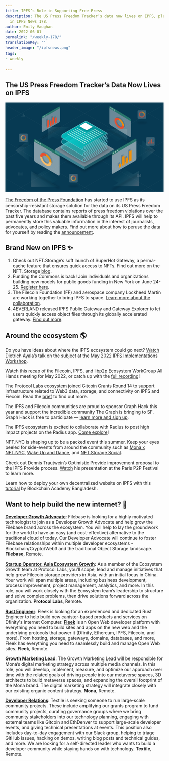 ```yaml
---
title: IPFS’s Role in Supporting Free Press
description: The US Press Freedom Tracker’s data now lives on IPFS, plus more stories
  in IPFS News 178.
author: Emily Vaughan
date: 2022-06-01
permalink: "/weekly-178/"
translationKey: ''
header_image: "/ipfsnews.png"
tags:
- weekly

---
```

## **The US Press Freedom Tracker’s Data Now Lives on IPFS**

![](../assets/171309710-5d63b147-353f-48fb-a272-177ca8f0d799.png)

[The Freedom of the Press Foundation](https://freedom.press/) has started to use IPFS as its censorship-resistant storage solution for the data on its US Press Freedom Tracker. The database contains reports of press freedom violations over the past five years and makes them available through its API. IPFS will help to permanently store this valuable information in the interest of journalists, advocates, and policy makers. Find out more about how to peruse the data for yourself by reading the [announcement](https://freedom.press/news/us-pft-on-ipfs/).

## **Brand New on IPFS ✨**

1. Check out NFT.Storage’s soft launch of SuperHot Gateway, a perma-cache feature that ensures quick access to NFTs. Find out more on the NFT. Storage [blog](https://nft.storage/blog/post/2022-05-24-superhot-gateway-announcement/).
2. Funding the Commons is back! Join individuals and organizations building new models for public goods funding in New York on June 24-25. [Register here](https://www.eventbrite.com/e/funding-the-commons-registration-321958224717).
3. The Filecoin Foundation (FF) and aerospace company Lockheed Martin are working together to bring IPFS to space. [Learn more about the collaboration](https://filecoinfoundation.medium.com/filecoin-foundation-and-lockheed-martin-bring-decentralized-storage-to-space-db9a15e66264).
4. 4EVERLAND released IPFS Public Gateway and Gateway Explorer to let users quickly access object files through its globally accelerated gateway. [Find out more](https://medium.com/4everland/4everland-releases-ipfs-public-gateway-and-gateway-explorer-to-work-for-you-c6d0913211c8).

## **Around the ecosystem 🌎**

Do you have ideas about where the IPFS ecosystem could go next? [Watch](https://www.youtube.com/watch?v=HEFcBvIFw5E) Dietrich Ayala’s talk on the subject at the May 2022 [IPFS Implementations Workshop](https://www.youtube.com/watch?v=o7BPlDcEH2w).

Watch this [recap](https://www.youtube.com/watch?v=8fH2ZDdjLXY&list=PL_0VrY55uV1_Xr561UmATrj0Yxfu2IWwl&index=1&t=1s) of the Filecoin, IPFS, and libp2p Ecosystem WorkGroup All Hands meeting for May 2022, or catch up with the [full recording](https://www.youtube.com/watch?v=XVHTx2O-ibE&t=2s)!

The Protocol Labs ecosystem joined Gitcoin Grants Round 14 to support infrastructure related to Web3 data, storage, and connectivity on IPFS and Fiecoin. Read the [brief](https://docs.google.com/document/d/1anipY2WO1mUUWHzscpVO9zayHvBWpewPf5r4HIXzQwA/edit) to find out more.

The IPFS and Filecoin communities are proud to sponsor Graph Hack this year and support the incredible community The Graph is bringing to SF. Graph Hack is free to participate — [learn more and sign up](https://thegraph.com/graph-hack/2022/).

The IPFS ecosystem is excited to collaborate with Radius to post high impact projects on the Radius app. [Come explore](https://twitter.com/joinradius/status/1529110014409027585)!

NFT.NYC is shaping up to be a packed event this summer. Keep your eyes peeled for side-events from around the community such as [Mona x NFT.NYC](https://www.eventbrite.com/e/mona-x-nftnyc-tickets-344345776487), [Wake Up and Dance](https://www.eventbrite.com/e/wake-up-dance-with-nftstorage-x-daybreaker-tickets-347343101567), and [NFT.Storage Social](https://www.eventbrite.com/e/nftstorage-social-tickets-344885711447).

Check out Dennis Trautwein’s Optimistic Provide improvement proposal to the IPFS Provide process. [Watch](https://www.youtube.com/watch?v=wbY-MueAfXg) his presentation at the Paris P2P Festival to learn more.

Learn how to deploy your own decentralized website on IPFS with this [tutorial](https://www.youtube.com/watch?v=4fgrngfHeRs) by Blockchain Academy Bangladesh.

## **Want to help build the new internet? 💼**

[**Developer Growth Advocate**](https://jobs.filebase.com/20702): Filebase is looking for a highly motivated technologist to join as a Developer Growth Advocate and help grow the Filebase brand across the ecosystem. You will help to lay the groundwork for the world to have an easy (and cost-effective) alternative to the traditional cloud of today. Our Developer Advocate will continue to foster Filebase relationships within multiple developer ecosystems - Blockchain/Crypto/Web3 and the traditional Object Storage landscape. **Filebase**, Remote.

[**Startup Operator, Asia Ecosystem Growth**](https://boards.greenhouse.io/protocollabs/jobs/4382529004)**:** As a member of the Ecosystem Growth team at Protocol Labs, you’ll scope, lead and manage initiatives that help grow Filecoin storage providers in Asia, with an initial focus in China. Your work will span multiple areas, including business development, process improvement, project management, analytics, and more. In this role, you will work closely with the Ecosystem team’s leadership to structure and solve complex problems, then drive solutions forward across the organization. **Protocol Labs**, Remote.

[**Rust Engineer**](https://angel.co/company/fleekhq/jobs/1505997-rust-engineer-remote): Fleek is looking for an experienced and dedicated Rust Engineer to help build new canister-based products and services on Dfinity's Internet Computer. [**Fleek**](https://fleek.co/) is an Open Web developer platform with everything you need to build sites and apps on the new web and the underlying protocols that power it (Dfinity, Ethereum, IPFS, Filecoin, and more). From hosting, storage, gateways, domains, databases, and more, Fleek has everything you need to seamlessly build and manage Open Web sites. **Fleek**, Remote.

[**Growth Marketing Lead**](https://jobs.lever.co/MoNA/2f653ef6-c3da-4e0f-ba3c-1f294d24ece3): The Growth Marketing Lead will be responsible for Mona’s digital marketing strategy across multiple media channels. In this role, you will develop, implement, measure, and optimize our approach over time with the related goals of driving people into our metaverse spaces, 3D architects to build metaverse spaces, and expanding the overall footprint of the Mona brand. The digital marketing strategy will integrate closely with our existing organic content strategy. **Mona**, Remote.

[**Developer Relations**](https://boards.greenhouse.io/textileio/jobs/4075619004): Textile is seeking someone to run large-scale community projects. These include amplifying our grants program to fund community projects, curating governance groups where we bring community stakeholders into our technology planning, engaging with external teams like Gitcoin and EthDenver to support large-scale developer events, and giving technical presentations at events. This position also includes day-to-day engagement with our Slack group, helping to triage GitHub issues, hacking on demos, writing blog posts and technical guides, and more. We are looking for a self-directed leader who wants to build a developer community while staying hands on with technology. **Textile**, Remote.